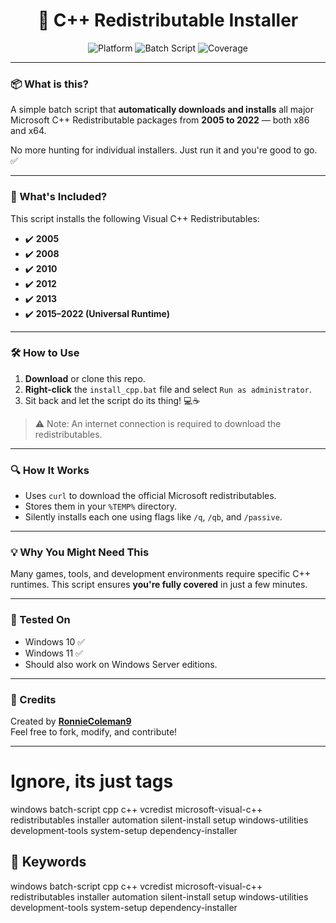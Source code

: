 <h1 align="center">🚀 C++ Redistributable Installer</h1>
<p align="center">
  <img src="https://img.shields.io/badge/Platform-Windows-blue?style=flat-square" alt="Platform" />
  <img src="https://img.shields.io/badge/Built%20With-Batch-ff69b4?style=flat-square" alt="Batch Script" />
  <img src="https://img.shields.io/badge/Installs-All%20Major%20C++%20Runtimes-brightgreen?style=flat-square" alt="Coverage" />
</p>

---

### 📦 What is this?

A simple batch script that **automatically downloads and installs** all major Microsoft C++ Redistributable packages from **2005 to 2022** — both x86 and x64.

No more hunting for individual installers. Just run it and you're good to go. ✅

---

### 🧰 What's Included?

This script installs the following Visual C++ Redistributables:

- ✔️ **2005**
- ✔️ **2008**
- ✔️ **2010**
- ✔️ **2012**
- ✔️ **2013**
- ✔️ **2015–2022 (Universal Runtime)**

---

### 🛠️ How to Use

1. **Download** or clone this repo.
2. **Right-click** the `install_cpp.bat` file and select `Run as administrator`.
3. Sit back and let the script do its thing! 💻☕

> ⚠️ Note: An internet connection is required to download the redistributables.

---

### 🔍 How It Works

- Uses `curl` to download the official Microsoft redistributables.
- Stores them in your `%TEMP%` directory.
- Silently installs each one using flags like `/q`, `/qb`, and `/passive`.

---

### 💡 Why You Might Need This

Many games, tools, and development environments require specific C++ runtimes. This script ensures **you're fully covered** in just a few minutes.

---

### 🧪 Tested On

- Windows 10 ✅  
- Windows 11 ✅  
- Should also work on Windows Server editions.

---

### 🤝 Credits

Created by **[RonnieColeman9](https://github.com/RonnieColeman9)**  
Feel free to fork, modify, and contribute!

---

# Ignore, its just tags
windows batch-script cpp c++ vcredist microsoft-visual-c++ redistributables installer automation silent-install setup windows-utilities development-tools system-setup dependency-installer

## 🔎 Keywords
windows batch-script cpp c++ vcredist microsoft-visual-c++ redistributables installer automation silent-install setup windows-utilities development-tools system-setup dependency-installer
